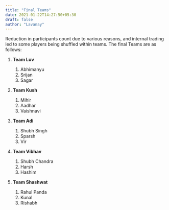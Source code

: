 ```yaml
---
title: "Final Teams"
date: 2021-01-22T14:27:50+05:30
draft: false
author: "Lavanay"
---
```


Reduction in participants count due to various reasons, and internal trading led to some players being shuffled within teams. The final Teams are as follows: 
<!--more-->

1.  **Team Luv** 
	1. Abhimanyu
	2. Srijan
	3. Sagar

2.	**Team Kush**
	1. Mihir
	2. Aadhar
	3. Vaishnavi

3. **Team Adi**
	1. Shubh Singh
	2. Sparsh
	3. Vir

4. **Team Vibhav**
	1. Shubh Chandra
	2. Harsh
	3. Hashim

5. **Team Shashwat**
	1. Rahul Panda
	2. Kunal
	3. Rishabh